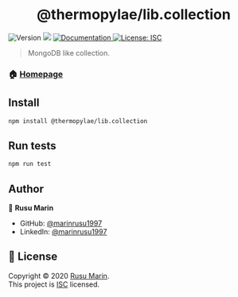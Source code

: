 <h1 align="center">@thermopylae/lib.collection</h1>
<p>
  <img alt="Version" src="https://img.shields.io/badge/version-0.0.1-blue.svg?cacheSeconds=2592000" />
  <img src="https://img.shields.io/badge/node-%3E%3D%2014-blue.svg" />
<a href="__DOCUMENTATION_URL_PLACEHOLDER__" target="_blank">
  <img alt="Documentation" src="https://img.shields.io/badge/documentation-yes-brightgreen.svg" />
</a>
<a href="__LICENSE_URL_PLACEHOLDER__" target="_blank">
  <img alt="License: ISC" src="https://img.shields.io/badge/License-ISC-yellow.svg" />
</a>
</p>

> MongoDB like collection.

### 🏠 [Homepage](__HOMEPAGE_URL_PLACEHOLDER__)


## Install

```sh
npm install @thermopylae/lib.collection
```

## Run tests

```sh
npm run test
```

## Author

👤 **Rusu Marin**

* GitHub: [@marinrusu1997](https://github.com/marinrusu1997)
* LinkedIn: [@marinrusu1997](https://linkedin.com/in/marinrusu1997)

## 📝 License

Copyright © 2020 [Rusu Marin](https://github.com/marinrusu1997). <br/>
This project is [ISC](__LICENSE_URL_PLACEHOLDER__) licensed.
